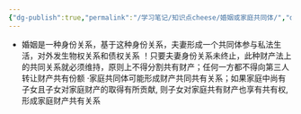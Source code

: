 ```yaml
---
{"dg-publish":true,"permalink":"/学习笔记/知识点cheese/婚姻或家庭共同体/","dgPassFrontmatter":true}
---
```


- 婚姻是一种身份关系，基于这种身份关系，夫妻形成一个共同体参与私法生活，对外发生物权关系和债权关系
！只要夫妻身份关系未终止，此种财产法上的共同关系就必须维持，原则上不得分割共有财产；任何一方都不得向第三人转让财产共有份额
·家庭共同体可能形成财产共同共有关系；如果家庭中尚有子女且子女对家庭财产的取得有所贡献, 则子女对家庭共有财产也享有共有权, 形成家庭财产共有关系